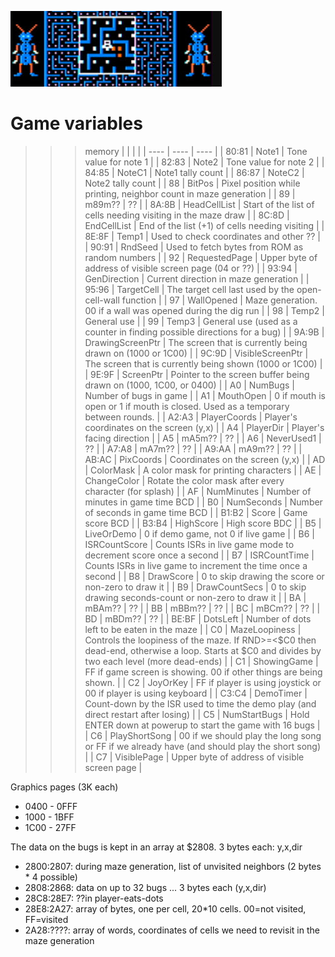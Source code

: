 ![RAM](megabug.jpg)

# Game variables

>>> memory
| | | |
| ----  | ---- | ---- |
| 80:81 | Note1 | Tone value for note 1 |
| 82:83 | Note2 | Tone value for note 2 |
| 84:85 | NoteC1 | Note1 tally count |
| 86:87 | NoteC2 | Note2 tally count |
| 88    | BitPos | Pixel position while printing, neighbor count in maze generation |
| 89    | m89m?? | ?? |
| 8A:8B | HeadCellList | Start of the list of cells needing visiting in the maze draw |
| 8C:8D | EndCellList | End of the list (+1) of cells needing visiting |
| 8E:8F | Temp1 | Used to check coordinates and other ?? |
| 90:91 | RndSeed | Used to fetch bytes from ROM as random numbers |
| 92    | RequestedPage | Upper byte of address of visible screen page (04 or ??) |
| 93:94 | GenDirection | Current direction in maze generation |
| 95:96 | TargetCell | The target cell last used by the open-cell-wall function |
| 97    | WallOpened | Maze generation. 00 if a wall was opened during the dig run |
| 98    | Temp2 | General use |
| 99    | Temp3 | General use (used as a counter in finding possible directions for a bug) |
| 9A:9B | DrawingScreenPtr | The screen that is currently being drawn on (1000 or 1C00) |
| 9C:9D | VisibleScreenPtr | The screen that is currently being shown (1000 or 1C00) |
| 9E:9F | ScreenPtr | Pointer to the screen buffer being drawn on (1000, 1C00, or 0400) |
| A0    | NumBugs | Number of bugs in game | 
| A1    | MouthOpen | 0 if mouth is open or 1 if mouth is closed. Used as a temporary between rounds. |
| A2:A3 | PlayerCoords | Player's coordinates on the screen (y,x) |
| A4    | PlayerDir | Player's facing direction |
| A5    | mA5m?? | ?? |
| A6    | NeverUsed1 | ?? |
| A7:A8 | mA7m?? | ?? |
| A9:AA | mA9m?? | ?? |
| AB:AC | PixCoords | Coordinates on the screen (y,x) |
| AD    | ColorMask | A color mask for printing characters |
| AE    | ChangeColor | Rotate the color mask after every character (for splash) |
| AF    | NumMinutes | Number of minutes in game time BCD |
| B0    | NumSeconds | Number of seconds in game time BCD |
| B1:B2 | Score | Game score BCD |
| B3:B4 | HighScore | High score BDC |
| B5    | LiveOrDemo | 0 if demo game, not 0 if live game |
| B6    | ISRCountScore | Counts ISRs in live game mode to decrement score once a second |
| B7    | ISRCountTime  | Counts ISRs in live game to increment the time once a second |
| B8    | DrawScore | 0 to skip drawing the score or non-zero to draw it |
| B9    | DrawCountSecs | 0 to skip drawing seconds-count or non-zero to draw it |
| BA    | mBAm?? | ?? |
| BB    | mBBm?? | ?? |
| BC    | mBCm?? | ?? |
| BD    | mBDm?? | ?? |
| BE:BF | DotsLeft | Number of dots left to be eaten in the maze |
| C0    | MazeLoopiness | Controls the loopiness of the maze. If RND>=<$C0 then dead-end, otherwise a loop. Starts at $C0 and divides by two each level (more dead-ends)  |
| C1    | ShowingGame | FF if game screen is showing. 00 if other things are being shown. |
| C2    | JoyOrKey | FF if player is using joystick or 00 if player is using keyboard |
| C3:C4 | DemoTimer | Count-down by the ISR used to time the demo play (and direct restart after losing) |
| C5    | NumStartBugs  | Hold ENTER down at powerup to start the game with 16 bugs |
| C6    | PlayShortSong | 00 if we should play the long song or FF if we already have (and should play the short song) |
| C7    | VisiblePage   | Upper byte of address of visible screen page  |

Graphics pages (3K each)
  * 0400 - 0FFF
  * 1000 - 1BFF
  * 1C00 - 27FF
  
The data on the bugs is kept in an array at $2808. 3 bytes each: y,x,dir

  * 2800:2807: during maze generation, list of unvisited neighbors (2 bytes * 4 possible)
  * 2808:2868: data on up to 32 bugs ... 3 bytes each (y,x,dir)
  * 28C8:28E7: ??in player-eats-dots
  * 28E8:2A27: array of bytes, one per cell, 20*10 cells. 00=not visited, FF=visited
  * 2A28:????: array of words, coordinates of cells we need to revisit in the maze generation

